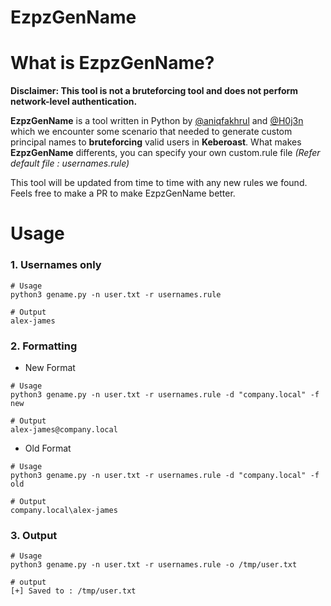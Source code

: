 # EzpzGenName

[](https://raw.githubusercontent.com/H0j3n/EzpzGenName/main/banner.png)

# What is EzpzGenName?

**Disclaimer: This tool is not a bruteforcing tool and does not perform network-level authentication.**

**EzpzGenName** is a tool written in Python by [@aniqfakhrul](https://github.com/aniqfakhrul) and [@H0j3n](https://github.com/H0j3n) which we encounter some scenario that needed to generate custom principal names to **bruteforcing** valid users in **Keberoast**. What makes **EzpzGenName** differents, you can specify your own custom.rule file *(Refer default file : usernames.rule)*

This tool will be updated from time to time with any new rules we found. Feels free to make a PR to make EzpzGenName better.


# Usage

### 1. Usernames only

```
# Usage
python3 gename.py -n user.txt -r usernames.rule

# Output
alex-james
```

### 2. Formatting

- New Format

```
# Usage
python3 gename.py -n user.txt -r usernames.rule -d "company.local" -f new

# Output
alex-james@company.local
```

- Old Format

```
# Usage
python3 gename.py -n user.txt -r usernames.rule -d "company.local" -f old

# Output
company.local\alex-james
```

### 3. Output

```
# Usage
python3 gename.py -n user.txt -r usernames.rule -o /tmp/user.txt

# output
[+] Saved to : /tmp/user.txt
```
